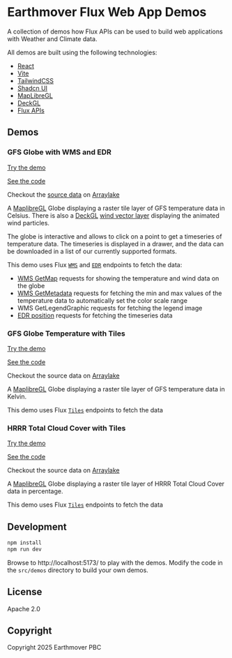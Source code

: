 # Earthmover Flux Web App Demos

A collection of demos how Flux APIs can be used to build web applications with Weather and Climate data.

All demos are built using the following technologies:

* [React](https://react.dev/)
* [Vite](https://vitejs.dev/)
* [TailwindCSS](https://tailwindcss.com/)
* [Shadcn UI](https://ui.shadcn.com/)
* [MapLibreGL](https://maplibre.org/)
* [DeckGL](https://deck.gl/)
* [Flux APIs](https://docs.earthmover.io/flux/)

## Demos

### GFS Globe with WMS and EDR

[Try the demo](https://flux-web-demo.vercel.app/gfs-globe-wms)

[See the code](https://github.com/earth-mover/flux-web-demo/blob/main/src/demos/gfs-globe-wms.tsx)

Checkout the [source data](https://dynamical.org/catalog/noaa-gfs-analysis-hourly/) on [Arraylake](https://app.earthmover.io/earthmover-demos/dyanmical-gfs-analysis)

A [MaplibreGL](https://maplibre.org/) Globe displaying a raster tile layer of GFS temperature data in Celsius. There is also a [DeckGL](https://deck.gl/) [wind vector layer](https://github.com/weatherlayers/weatherlayers-gl) displaying the animated wind particles.

The globe is interactive and allows to click on a point to get a timeseries of temperature data. The timeseries is displayed in a drawer, and the data can be downloaded in a list of our currently supported formats.

This demo uses Flux [`WMS`](https://docs.earthmover.io/flux/wms) and [`EDR`](https://docs.earthmover.io/flux/edr) endpoints to fetch the data:

* [WMS GetMap](https://docs.earthmover.io/flux/wms#getmap) requests for showing the temperature and wind data on the globe
* [WMS GetMetadata](https://docs.earthmover.io/flux/wms#metadata-queries) requests for fetching the min and max values of the temperature data to automatically set the color scale range
* WMS GetLegendGraphic requests for fetching the legend image
* [EDR position](https://docs.earthmover.io/flux/edr#position-queries) requests for fetching the timeseries data

### GFS Globe Temperature with Tiles

[Try the demo](https://flux-web-demo.vercel.app/gfs-globe-tiles)

[See the code](https://github.com/earth-mover/flux-web-demo/blob/main/src/demos/gfs-globe-tiles.tsx)

Checkout the source data on [Arraylake](https://app.earthmover.io/earthmover-public/gfs)

A [MaplibreGL](https://maplibre.org/) Globe displaying a raster tile layer of GFS temperature data in Kelvin.

This demo uses Flux [`Tiles`](https://docs.earthmover.io/flux/tiles) endpoints to fetch the data

### HRRR Total Cloud Cover with Tiles

[Try the demo](https://flux-web-demo.vercel.app/hrrr-tcc-tiles)

[See the code](https://github.com/earth-mover/flux-web-demo/blob/main/src/demos/hrr-tcc-tiles.tsx)

Checkout the source data on [Arraylake](https://app.earthmover.io/earthmover-public/hrrr)

A [MaplibreGL](https://maplibre.org/) Globe displaying a raster tile layer of HRRR Total Cloud Cover data in percentage.

This demo uses Flux [`Tiles`](https://docs.earthmover.io/flux/tiles) endpoints to fetch the data

## Development

```bash
npm install
npm run dev
```

Browse to http://localhost:5173/ to play with the demos. Modify the code in the `src/demos` directory to build your own demos.


## License

Apache 2.0

## Copyright

Copyright 2025 Earthmover PBC
